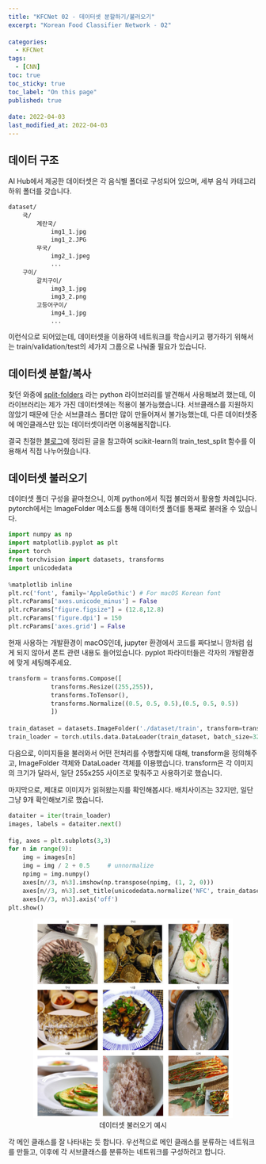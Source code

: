 ```yaml
---
title: "KFCNet 02 - 데이터셋 분할하기/불러오기"
excerpt: "Korean Food Classifier Network - 02"

categories:
  - KFCNet
tags: 
  - [CNN]
toc: true
toc_sticky: true
toc_label: "On this page"
published: true

date: 2022-04-03
last_modified_at: 2022-04-03
---
```


## 데이터 구조
AI Hub에서 제공한 데이터셋은 각 음식별 폴더로 구성되어 있으며, 세부 음식 카테고리 하위 폴더를 갖습니다.
```
dataset/
    국/
        계란국/
            img1_1.jpg
            img1_2.JPG
        무국/
            img2_1.jpeg
            ...
    구이/
        갈치구이/
            img3_1.jpg
            img3_2.png
        고등어구이/
            img4_1.jpg
            ...
```
이런식으로 되어있는데, 데이터셋을 이용하여 네트워크를 학습시키고 평가하기 위해서는 train/validation/test의 세가지 그룹으로 나눠줄 필요가 있습니다. 

## 데이터셋 분할/복사
찾던 와중에 [split-folders](https://pypi.org/project/split-folders/) 라는 python 라이브러리를 발견해서 사용해보려 했는데, 이 라이브러리는 제가 가진 데이터셋에는 적용이 불가능했습니다. 
서브클래스를 지원하지 않았기 때문에 단순 서브클래스 폴더만 많이 만들어져서 불가능했는데, 다른 데이터셋중에 메인클래스만 있는 데이터셋이라면 이용해봄직합니다.

결국 친절한 [블로그](https://lynnshin.tistory.com/46)에 정리된 글을 참고하여 scikit-learn의 train_test_split 함수를 이용해서 직접 나누어줬습니다.

## 데이터셋 불러오기
데이터셋 폴더 구성을 끝마쳤으니, 이제 python에서 직접 불러와서 활용할 차례입니다. pytorch에서는 ImageFolder 메소드를 통해 데이터셋 폴더를 통째로 불러올 수 있습니다. 

```python
import numpy as np
import matplotlib.pyplot as plt
import torch
from torchvision import datasets, transforms
import unicodedata

%matplotlib inline
plt.rc('font', family='AppleGothic') # For macOS Korean font
plt.rcParams['axes.unicode_minus'] = False
plt.rcParams["figure.figsize"] = (12.8,12.8)
plt.rcParams['figure.dpi'] = 150
plt.rcParams['axes.grid'] = False 
```

현재 사용하는 개발환경이 macOS인데, jupyter 환경에서 코드를 짜다보니 맘처럼 쉽게 되지 않아서 폰트 관련 내용도 들어있습니다.
pyplot 파라미터들은 각자의 개발환경에 맞게 세팅해주세요.

```python
transform = transforms.Compose([
            transforms.Resize((255,255)),
            transforms.ToTensor(),
            transforms.Normalize((0.5, 0.5, 0.5),(0.5, 0.5, 0.5))
            ])

train_dataset = datasets.ImageFolder('./dataset/train', transform=transform)
train_loader = torch.utils.data.DataLoader(train_dataset, batch_size=32, shuffle=True) 
```
다음으로, 이미지들을 불러와서 어떤 전처리를 수행할지에 대해, transform을 정의해주고, ImageFolder 객체와 DataLoader 객체를 이용했습니다. transform은 각 이미지의 크기가 달라서, 일단 255x255 사이즈로 맞춰주고 사용하기로 했습니다.

마지막으로, 제대로 이미지가 읽혀왔는지를 확인해봅시다. 배치사이즈는 32지만, 일단 그냥 9개 확인해보기로 했습니다.
```python
dataiter = iter(train_loader)
images, labels = dataiter.next()

fig, axes = plt.subplots(3,3)
for n in range(9):
    img = images[n]
    img = img / 2 + 0.5     # unnormalize
    npimg = img.numpy()
    axes[n//3, n%3].imshow(np.transpose(npimg, (1, 2, 0)))
    axes[n//3, n%3].set_title(unicodedata.normalize('NFC', train_dataset.classes[labels[n]]))
    axes[n//3, n%3].axis('off')
plt.show()
```

<center>
<figure style="width: 80%"> <img src="/Images/kfcnet/02/sampleimage.jpg" alt="Korean Food Images"/>
<figcaption>데이터셋 불러오기 예시</figcaption>
</figure>
</center>

각 메인 클래스를 잘 나타내는 듯 합니다. 우선적으로 메인 클래스를 분류하는 네트워크를 만들고, 이후에 각 서브클래스를 분류하는 네트워크를 구성하려고 합니다.